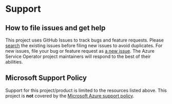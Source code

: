 # Support

## How to file issues and get help

This project uses GitHub Issues to track bugs and feature requests. Please [search](https://github.com/Azure/azure-service-operator/issues) the existing issues before filing new issues to avoid duplicates. For new issues, file your bug or feature request as [a new issue](https://github.com/Azure/azure-service-operator/issues/new/choose). The Azure Service Operator project maintainers will respond to the best of their abilities.

## Microsoft Support Policy

Support for this project/product is limited to the resources listed above. This project is **not** covered by the [Microsoft Azure support policy](https://support.microsoft.com/en-us/help/2941892/support-for-linux-and-open-source-technology-in-azure).

